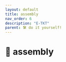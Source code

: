 ```yaml
---
layout: default
title: assembly
nav_order: 6
description: "E-TKT"
parent: 🛠️ do it yourself!
---
```


# 🧩 **assembly**

